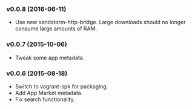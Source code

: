 ### v0.0.8 (2016-06-11)
- Use new sandstorm-http-bridge. Large downloads should no longer consume large amounts of RAM.
### v0.0.7 (2015-10-06)
- Tweak some app metadata.
### v0.0.6 (2015-08-18)
- Switch to vagrant-spk for packaging.
- Add App Market metadata.
- Fix search functionality.




